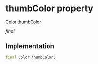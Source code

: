 


# thumbColor property






[Color](https://api.flutter.dev/flutter/dart-ui/Color-class.html) thumbColor
  
_final_






## Implementation

```dart
final Color thumbColor;


```







